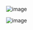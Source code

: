 ![image](https://github.com/sheunq/census_bureau_international/assets/45465445/bc030618-05cc-4731-9677-0fee14f62d6b)

![image](https://github.com/sheunq/census_bureau_international/assets/45465445/138f0887-0f23-4167-89c7-3f48634a4474)
